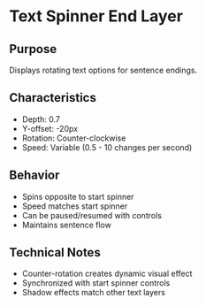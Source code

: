 # Text Spinner End Layer

## Purpose
Displays rotating text options for sentence endings.

## Characteristics
- Depth: 0.7
- Y-offset: -20px
- Rotation: Counter-clockwise
- Speed: Variable (0.5 - 10 changes per second)

## Behavior
- Spins opposite to start spinner
- Speed matches start spinner
- Can be paused/resumed with controls
- Maintains sentence flow

## Technical Notes
- Counter-rotation creates dynamic visual effect
- Synchronized with start spinner controls
- Shadow effects match other text layers 